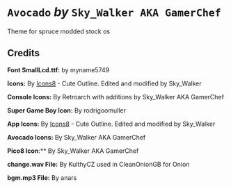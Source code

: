 # `Avocado` *by* `Sky_Walker AKA GamerChef`

Theme for spruce modded stock os


## Credits

**Font SmallLcd.ttf:** by myname5749

**Icons:** By [Icons8](https://icons8.com/) - Cute Outline. Edited and modified by Sky_Walker

**Console Icons:** By Retroarch with additions by Sky_Walker AKA GamerChef

**Super Game Boy Icon:** By rodrigoomuller

**App Icons:** By [Icons8](https://icons8.com/) - Cute Outline. Edited and modified by Sky_Walker

**Avocado Icons:** By Sky_Walker AKA GamerChef

**Pico8 Icon**:** By Sky_Walker AKA GamerChef

**change.wav File:** By KulthyCZ used in CleanOnionGB for Onion

**bgm.mp3 File:** By anars

